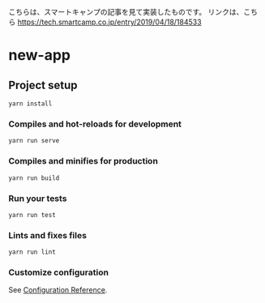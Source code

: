 こちらは、スマートキャンプの記事を見て実装したものです。
リンクは、こちら
https://tech.smartcamp.co.jp/entry/2019/04/18/184533


# new-app

## Project setup
```
yarn install
```

### Compiles and hot-reloads for development
```
yarn run serve
```

### Compiles and minifies for production
```
yarn run build
```

### Run your tests
```
yarn run test
```

### Lints and fixes files
```
yarn run lint
```

### Customize configuration
See [Configuration Reference](https://cli.vuejs.org/config/).
